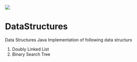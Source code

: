 ![](https://github.com/Sanjeev-Panday/DataStructures/.github/workflows/maven.yml/badge.svg)
# DataStructures
Data Structures
Java Implementation of following data structurs 
1. Doubly Linked List
2. Binary Search Tree
